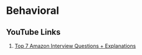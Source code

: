 # Behavioral

## YouTube Links


1. [Top 7 Amazon Interview Questions + Explanations](https://www.youtube.com/watch?v=HvMc-ECHTWk)
